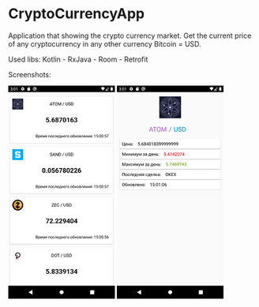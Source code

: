 # CryptoCurrencyApp

Application that showing the crypto currency market.
Get the current price of any cryptocurrency in any other currency Bitcoin = USD.

Used libs:
Kotlin - RxJava - Room - Retrofit

Screenshots:


![Image alt](https://github.com/ZaberZiv/CryptoCurrencyApp/blob/master/Screenshots/Screenshot_1606143662.png)
![Image alt](https://github.com/ZaberZiv/CryptoCurrencyApp/blob/master/Screenshots/Screenshot_1606143670.png)
